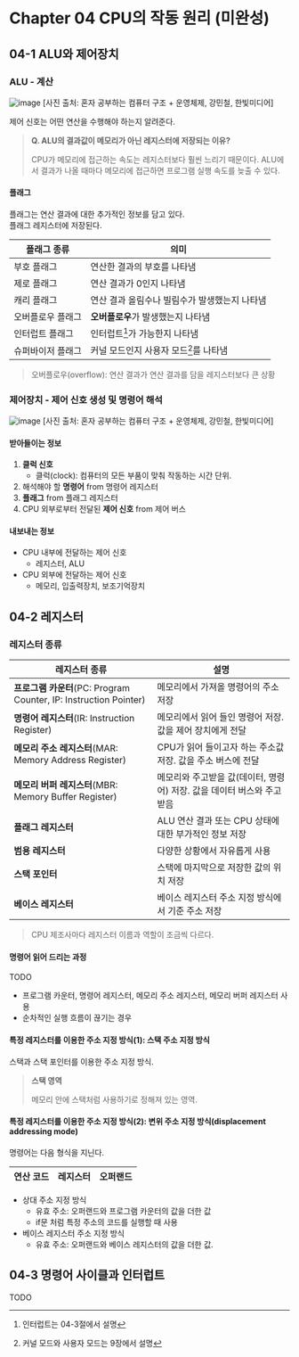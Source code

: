 # Chapter 04 CPU의 작동 원리 (미완성)

## 04-1 ALU와 제어장치

### ALU - 계산

![image](https://github.com/boostcamp-5th-NLP05/cs-study/assets/81620001/205b1516-d83e-427b-b524-17fe4d2ade95)
[사진 출처: 혼자 공부하는 컴퓨터 구조 + 운영체제, 강민철, 한빛미디어]

제어 신호는 어떤 연산을 수행해야 하는지 알려준다.

> **Q. ALU의 결과값이 메모리가 아닌 레지스터에 저장되는 이유?**
>
> CPU가 메모리에 접근하는 속도는 레지스터보다 훨씬 느리기 때문이다. ALU에서 결과가 나올 때마다 메모리에 접근하면 프로그램 실행 속도를 늦출 수 있다.

#### 플래그

플래그는 연산 결과에 대한 추가적인 정보를 담고 있다. \
플래그 레지스터에 저장된다.

|플래그 종류|의미|
|---|---|
|부호 플래그|연산한 결과의 부호를 나타냄|
|제로 플래그|연산 결과가 0인지 나타냄|
|캐리 플래그|연산 결과 올림수나 빌림수가 발생했는지 나타냄|
|오버플로우 플래그|**오버플로우**가 발생했는지 나타냄|
|인터럽트 플래그|인터럽트[^1]가 가능한지 나타냄|
|슈퍼바이저 플래그|커널 모드인지 사용자 모드[^2]를 나타냄|

> 오버플로우(overflow): 연산 결과가 연산 결과를 담을 레지스터보다 큰 상황

[^1]: 인터럽트는 04-3절에서 설명
[^2]: 커널 모드와 사용자 모드는 9장에서 설명

### 제어장치 - 제어 신호 생성 및 명령어 해석

![image](https://github.com/boostcamp-5th-NLP05/cs-study/assets/81620001/1f3fa0b4-6364-4409-aa84-25ced1f5c57f)
[사진 출처: 혼자 공부하는 컴퓨터 구조 + 운영체제, 강민철, 한빛미디어]

#### 받아들이는 정보

1. **클럭 신호**
   - 클럭(clock): 컴퓨터의 모든 부품이 맞춰 작동하는 시간 단위.
2. 해석해야 할 **명령어** from 명령어 레지스터
3. **플래그** from 플래그 레지스터
4. CPU 외부로부터 전달된 **제어 신호** from 제어 버스

#### 내보내는 정보

- CPU 내부에 전달하는 제어 신호
  - 레지스터, ALU
- CPU 외부에 전달하는 제어 신호
  - 메모리, 입출력장치, 보조기억장치

## 04-2 레지스터

### 레지스터 종류

|레지스터 종류|설명|
|---|---|
|**프로그램 카운터**(PC: Program Counter, IP: Instruction Pointer)|메모리에서 가져올 명령어의 주소 저장|
|**명령어 레지스터**(IR: Instruction Register)|메모리에서 읽어 들인 명령어 저장. 값을 제어 장치에게 전달|
|**메모리 주소 레지스터**(MAR: Memory Address Register)|CPU가 읽어 들이고자 하는 주소값 저장. 값을 주소 버스에 전달|
|**메모리 버퍼 레지스터**(MBR: Memory Buffer Register)|메모리와 주고받을 값(데이터, 명령어) 저장. 값을 데이터 버스와 주고받음|
|**플래그 레지스터**|ALU 연산 결과 또는 CPU 상태에 대한 부가적인 정보 저장|
|**범용 레지스터**|다양한 상황에서 자유롭게 사용|
|**스택 포인터**|스택에 마지막으로 저장한 값의 위치 저장|
|**베이스 레지스터**|베이스 레지스터 주소 지정 방식에서 기준 주소 저장|

> CPU 제조사마다 레지스터 이름과 역할이 조금씩 다르다.

#### 명령어 읽어 드리는 과정

TODO

- 프로그램 카운터, 명령어 레지스터, 메모리 주소 레지스터, 메모리 버퍼 레지스터 사용
- 순차적인 실행 흐름이 끊기는 경우

#### 특정 레지스터를 이용한 주소 지정 방식(1): 스택 주소 지정 방식

스택과 스택 포인터를 이용한 주소 지정 방식.

> **스택 영역**
>
> 메모리 안에 스택처럼 사용하기로 정해져 있는 영역.

#### 특정 레지스터를 이용한 주소 지정 방식(2): 변위 주소 지정 방식(displacement addressing mode)

명령어는 다음 형식을 지닌다.

|연산 코드|레지스터|오퍼랜드|
|---|---|---|

- 상대 주소 지정 방식
  - 유효 주소: 오퍼랜드와 프로그램 카운터의 값을 더한 값
  - if문 처럼 특정 주소의 코드를 실행할 때 사용
- 베이스 레지스터 주소 지정 방식
  - 유효 주소: 오퍼랜드와 베이스 레지스터의 값을 더한 값.

## 04-3 명령어 사이클과 인터럽트

TODO



